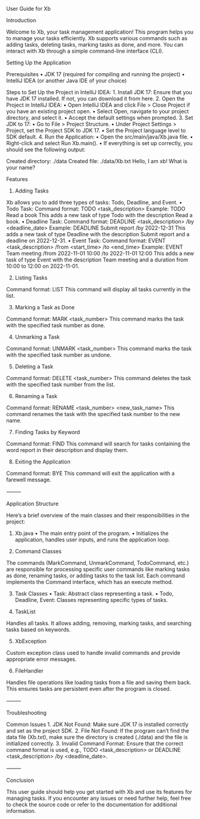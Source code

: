 User Guide for Xb

Introduction

Welcome to Xb, your task management application! This program helps you to manage your tasks efficiently. Xb supports various commands such as adding tasks, deleting tasks, marking tasks as done, and more. You can interact with Xb through a simple command-line interface (CLI).

Setting Up the Application

Prerequisites
    •    JDK 17 (required for compiling and running the project)
    •    IntelliJ IDEA (or another Java IDE of your choice)

Steps to Set Up the Project in IntelliJ IDEA:
    1.    Install JDK 17: Ensure that you have JDK 17 installed. If not, you can download it from here.
    2.    Open the Project in IntelliJ IDEA:
    •    Open IntelliJ IDEA and click File > Close Project if you have an existing project open.
    •    Select Open, navigate to your project directory, and select it.
    •    Accept the default settings when prompted.
    3.    Set JDK to 17:
    •    Go to File > Project Structure.
    •    Under Project Settings > Project, set the Project SDK to JDK 17.
    •    Set the Project language level to SDK default.
    4.    Run the Application:
    •    Open the src/main/java/Xb.java file.
    •    Right-click and select Run Xb.main().
    •    If everything is set up correctly, you should see the following output:
    
    
Created directory: ./data
Created file: ./data/Xb.txt
Hello, I am xb!
What is your name?



Features

1. Adding Tasks

Xb allows you to add three types of tasks: Todo, Deadline, and Event.
    •    Todo Task:
Command format: TODO <task_description>
Example: TODO Read a book
This adds a new task of type Todo with the description Read a book.
    •    Deadline Task:
Command format: DEADLINE <task_description> /by <deadline_date>
Example: DEADLINE Submit report /by 2022-12-31
This adds a new task of type Deadline with the description Submit report and a deadline on 2022-12-31.
    •    Event Task:
Command format: EVENT <task_description> /from <start_time> /to <end_time>
Example: EVENT Team meeting /from 2022-11-01 10:00 /to 2022-11-01 12:00
This adds a new task of type Event with the description Team meeting and a duration from 10:00 to 12:00 on 2022-11-01.

2. Listing Tasks

Command format: LIST
This command will display all tasks currently in the list.

3. Marking a Task as Done

Command format: MARK <task_number>
This command marks the task with the specified task number as done.

4. Unmarking a Task

Command format: UNMARK <task_number>
This command marks the task with the specified task number as undone.

5. Deleting a Task

Command format: DELETE <task_number>
This command deletes the task with the specified task number from the list.

6. Renaming a Task

Command format: RENAME <task_number> <new_task_name>
This command renames the task with the specified task number to the new name.

7. Finding Tasks by Keyword

Command format: FIND <keyword>
This command will search for tasks containing the word report in their description and display them.

8. Exiting the Application

Command format: BYE
This command will exit the application with a farewell message.

⸻

Application Structure

Here’s a brief overview of the main classes and their responsibilities in the project:

1. Xb.java
    •    The main entry point of the program.
    •    Initializes the application, handles user inputs, and runs the application loop.

2. Command Classes

The commands (MarkCommand, UnmarkCommand, TodoCommand, etc.) are responsible for processing specific user commands like marking tasks as done, renaming tasks, or adding tasks to the task list. Each command implements the Command interface, which has an execute method.

3. Task Classes
    •    Task: Abstract class representing a task.
    •    Todo, Deadline, Event: Classes representing specific types of tasks.

4. TaskList

Handles all tasks. It allows adding, removing, marking tasks, and searching tasks based on keywords.

5. XbException

Custom exception class used to handle invalid commands and provide appropriate error messages.

6. FileHandler

Handles file operations like loading tasks from a file and saving them back. This ensures tasks are persistent even after the program is closed.

⸻

Troubleshooting

Common Issues
    1.    JDK Not Found: Make sure JDK 17 is installed correctly and set as the project SDK.
    2.    File Not Found: If the program can’t find the data file (Xb.txt), make sure the directory is created (./data) and the file is initialized correctly.
    3.    Invalid Command Format: Ensure that the correct command format is used, e.g., TODO <task_description> or DEADLINE <task_description> /by <deadline_date>.

⸻

Conclusion

This user guide should help you get started with Xb and use its features for managing tasks. If you encounter any issues or need further help, feel free to check the source code or refer to the documentation for additional information.
